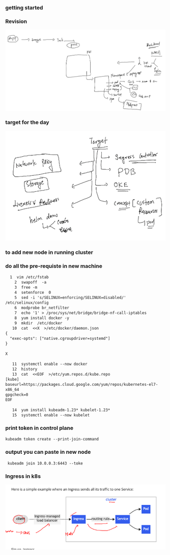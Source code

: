 ### getting started 

### Revision 

<img src="rev.png">

### target for the day 

<img src="target.png">

### to add new node in running cluster 

### do all the pre-requiste in new machine 

```
  1  vim /etc/fstab 
    2  swapoff  -a
    3  free -m
    4  setenforce  0
    5  sed -i 's/SELINUX=enforcing/SELINUX=disabled/'  /etc/selinux/config
    6  modprobe br_netfilter
    7  echo '1' > /proc/sys/net/bridge/bridge-nf-call-iptables
    8  yum install docker -y
    9  mkdir  /etc/docker
   10  cat  <<X  >/etc/docker/daemon.json
{
  "exec-opts": ["native.cgroupdriver=systemd"]
}

X

   11  systemctl enable --now docker 
   12  history 
   13  cat  <<EOF  >/etc/yum.repos.d/kube.repo
[kube]
baseurl=https://packages.cloud.google.com/yum/repos/kubernetes-el7-x86_64
gpgcheck=0
EOF

   14  yum install kubeadm-1.23* kubelet-1.23* 
   15  systemctl enable --now kubelet 
```

### print token in control plane 

```
kubeadm token create --print-join-command 
```

### output you can paste in new node 

```
 kubeadm join 10.0.0.3:6443 --toke
```

### Ingress in k8s 

<img src="ingress.png">


